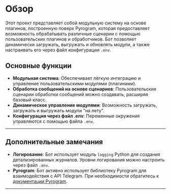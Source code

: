 # Обзор

Этот проект представляет собой модульную систему на основе плагинов, построенную поверх Pyrogram, которая предоставляет возможность обрабатывать различные сценарии с помощью пользовательских плагинов и обработчиков. Бот позволяет динамически загружать, выгружать и обновлять модули, а также настраивать его через файл конфигурации `.env`.

## Основные функции

- **Модульная система**: Обеспечивает лёгкую интеграцию и управление пользовательскими модулями (плагинами).
- **Обработка сообщений на основе сценариев**: Пользовательские сценарии обработки сообщений можно создавать, расширяя базовый класс.
- **Динамическое управление модулями**: Возможность загружать, загружать и выгружать модули "на лету".
- **Конфигурация через файл .env**: Переменные окружения управляются с помощью файла `.env`.

---

## Дополнительные замечания

- **Логирование**: Бот использует модуль `logging` Python для создания детализированных журналов. Уровни логирования можно настроить через файл `.env`.
- **Pyrogram**: Бот активно использует библиотеку Pyrogram для взаимодействия с API Telegram. При необходимости обратитесь к [документации Pyrogram](https://docs.pyrogram.org/).

---
